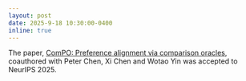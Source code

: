 ```yaml
---
layout: post
date: 2025-9-18 10:30:00-0400
inline: true
---
```


The paper, [ComPO: Preference alignment via comparison oracles](https://arxiv.org/abs/2505.05465), coauthored with Peter Chen, Xi Chen and Wotao Yin was accepted to NeurIPS 2025. 

